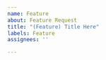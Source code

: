 ```yaml
---
name: Feature
about: Feature Request
title: "(Feature) Title Here"
labels: Feature
assignees: ''

---
```



